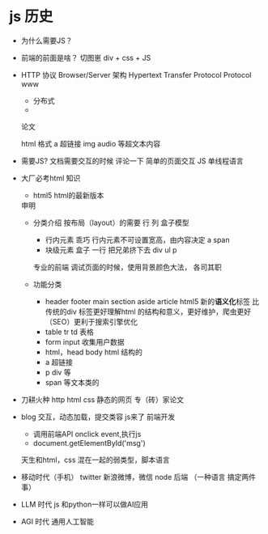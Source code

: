 # js 历史

- 为什么需要JS？
- 前端的前面是啥？
    切图崽
    div + css + JS
- HTTP 协议
    Browser/Server 架构
    Hypertext Transfer Protocol
    Protocol
    www
    - 分布式
    - <!Doctype html>
    论文
    <div>
        <title>马斯克推行的第一性原理</title>
    </div>
    html 格式
    a 超链接
    img audio 等超文本内容

- 需要JS?
    文档需要交互的时候
    评论一下
    简单的页面交互
    JS 单线程语言

- 大厂必考html 知识
    - html5 html的最新版本
    <!Doctype html> 申明
    - 分类介绍
        按布局（layout）的需要 行 列
        盒子模型
        - 行内元素 乖巧
            行内元素不可设置宽高，由内容决定
            a span
        - 块级元素 盒子 一行 把兄弟挤下去
            div
            ul
            p

        专业的前端 调试页面的时候，使用背景颜色大法，
        各司其职

    - 功能分类
        - header footer main section aside article html5 新的**语义化**标签
            比传统的div 标签更好理解html 的结构和意义，更好维护，爬虫更好（SEO）更利于搜索引擎优化
        - table tr td 表格
        - form input 收集用户数据
        - html，head body html 结构的
        - a 超链接
        - p div 等
        - span 等文本类的
- 刀耕火种
    http html css
    静态的网页 专（砖）家论文
- blog
    交互，动态加载，提交类容
    js来了
    前端开发
    - 调用前端API
    onclick event,执行js
     - document.getElementById('msg')

    天生和html，css 混在一起的弱类型，脚本语言
- 移动时代（手机）
    twitter 新浪微博，微信
    node 后端 （一种语言 搞定两件事）
- LLM 时代
    js 和python一样可以做AI应用
- AGI 时代
    通用人工智能